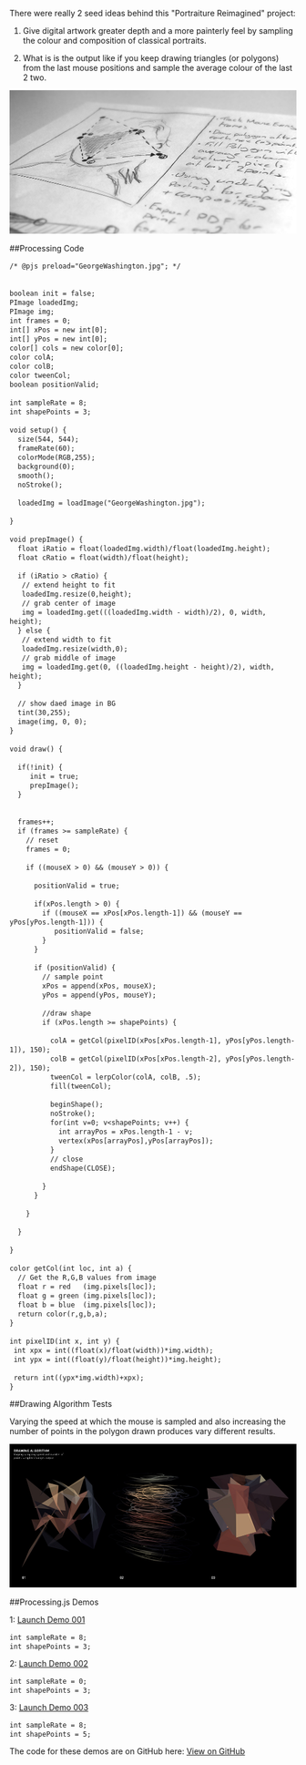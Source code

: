 There were really 2 seed ideas behind this "Portraiture Reimagined" project:

1. Give digital artwork greater depth and a more painterly feel by sampling the colour and composition of classical portraits.

2. What is is the output like if you keep drawing triangles (or polygons) from the last mouse positions and sample the average colour of the last 2 two.

![Drawing Algorithm Sketch](project_images/003_drawingAlgorithmSketch.jpg?raw=true "Drawing Algorithm Sketch")


##Processing Code

```
/* @pjs preload="GeorgeWashington.jpg"; */


boolean init = false;
PImage loadedImg;
PImage img;
int frames = 0;
int[] xPos = new int[0];
int[] yPos = new int[0];
color[] cols = new color[0];
color colA;
color colB;
color tweenCol;
boolean positionValid;

int sampleRate = 8;
int shapePoints = 3;

void setup() {
  size(544, 544);
  frameRate(60);
  colorMode(RGB,255);
  background(0);
  smooth();
  noStroke();
  
  loadedImg = loadImage("GeorgeWashington.jpg");
  
}

void prepImage() {
  float iRatio = float(loadedImg.width)/float(loadedImg.height);
  float cRatio = float(width)/float(height);
  
  if (iRatio > cRatio) {
   // extend height to fit
   loadedImg.resize(0,height);
   // grab center of image
   img = loadedImg.get(((loadedImg.width - width)/2), 0, width, height);
  } else {
   // extend width to fit
   loadedImg.resize(width,0);
   // grab middle of image
   img = loadedImg.get(0, ((loadedImg.height - height)/2), width, height);
  }
  
  // show daed image in BG
  tint(30,255);
  image(img, 0, 0); 
}

void draw() {
  
  if(!init) {
     init = true;
     prepImage();
  }
  
  
  frames++;
  if (frames >= sampleRate) {
    // reset
    frames = 0;
    
    if ((mouseX > 0) && (mouseY > 0)) {
      
      positionValid = true;
      
      if(xPos.length > 0) {
        if ((mouseX == xPos[xPos.length-1]) && (mouseY == yPos[yPos.length-1])) {
           positionValid = false;
        }
      }
      
      if (positionValid) {
        // sample point      
        xPos = append(xPos, mouseX); 
        yPos = append(yPos, mouseY); 
        
        //draw shape
        if (xPos.length >= shapePoints) {
          
          colA = getCol(pixelID(xPos[xPos.length-1], yPos[yPos.length-1]), 150);
          colB = getCol(pixelID(xPos[xPos.length-2], yPos[yPos.length-2]), 150);
          tweenCol = lerpColor(colA, colB, .5);
          fill(tweenCol);
          
          beginShape();
          noStroke();
          for(int v=0; v<shapePoints; v++) {
            int arrayPos = xPos.length-1 - v;
            vertex(xPos[arrayPos],yPos[arrayPos]);
          }
          // close
          endShape(CLOSE);
           
        }
      }
      
    }
    
  }
  
}

color getCol(int loc, int a) {
  // Get the R,G,B values from image
  float r = red   (img.pixels[loc]);
  float g = green (img.pixels[loc]);
  float b = blue  (img.pixels[loc]); 
  return color(r,g,b,a);
}

int pixelID(int x, int y) {
 int xpx = int((float(x)/float(width))*img.width);
 int ypx = int((float(y)/float(height))*img.height);
 
 return int((ypx*img.width)+xpx); 
}

```

##Drawing Algorithm Tests

Varying the speed at which the mouse is sampled and also increasing the number of points in the polygon drawn produces vary different results.

![Drawing Algorithm Output](project_images/004_drawingAlgorithmOutput.jpg?raw=true "Drawing Algorithm Output")

##Processing.js Demos

1: [Launch Demo 001](http://www.brondbjerg.co.uk/demos/devart/001/ "Demo 001")

```
int sampleRate = 8; 
int shapePoints = 3;
```

2: [Launch Demo 002](http://www.brondbjerg.co.uk/demos/devart/002/ "Demo 002")

```
int sampleRate = 0; 
int shapePoints = 3;
```
3: [Launch Demo 003](http://www.brondbjerg.co.uk/demos/devart/003/ "Demo 003")

```
int sampleRate = 8; 
int shapePoints = 5;
```

The code for these demos are on GitHub here: [View on GitHub](https://github.com/brondbjerg/devart-template/tree/master/project_code/demos "View on GitHub")



